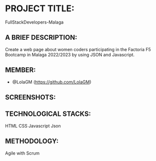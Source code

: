 # PROJECT TITLE:

FullStackDevelopers-Malaga

## A BRIEF DESCRIPTION:

Create a web page about women coders participating in the Factoria F5 Bootcamp in Malaga 2022/2023 by using JSON and Javascript.

## MEMBER:
- @LolaGM (https://github.com/LolaGM)

## SCREENSHOTS:


## TECHNOLOGICAL STACKS: 
HTML
CSS
Javascript
Json

## METHODOLOGY:
Agile with Scrum 
